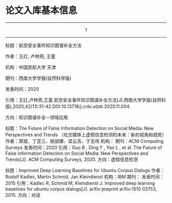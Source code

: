 # 论文入库基本信息

---
<center>1</center>

---

标题：航空安全事件知识图谱补全方法

作者：王红; 卢林燕; 王童

机构：中国民航大学 天津

期刊：西南大学学报(自然科学版)

发表时间：2020

引用：王红,卢林燕,王童.航空安全事件知识图谱补全方法[J].西南大学学报(自然科版),2020,42(11):31-42.DOI:10.13718/j.cnki.xdzk.2020.11.004.

方向：知识图谱补全--领域应用




标题：The Future of False Information Detection on Social Media: New Perspectives and Trends
    （社交媒体上虚假信息检测的未来：新的视角和趋势）
作者：郭斌、丁亚三、姚丽娜、梁云吉、于志伟
机构：
期刊：ACM Computing Surveys
发表时间：2020
引用：Guo B ,  Ding Y ,  Yao L , et al. The Future of False information Detection on Social Media: New Perspectives and Trends[J]. ACM Computing Surveys, 2020.
方向：虚假信息检测



标题：Improved Deep Learning Baselines for Ubuntu Corpus Dialogs
作者：Rudolf Kadlec, Martin Schmid, Jan Kleindienst
机构：IBM
期刊：
发表时间：2015
引用：Kadlec R, Schmid M, Kleindienst J. Improved deep learning baselines for ubuntu corpus dialogs[J]. arXiv preprint arXiv:1510 03753, 2015.
方向：对话
